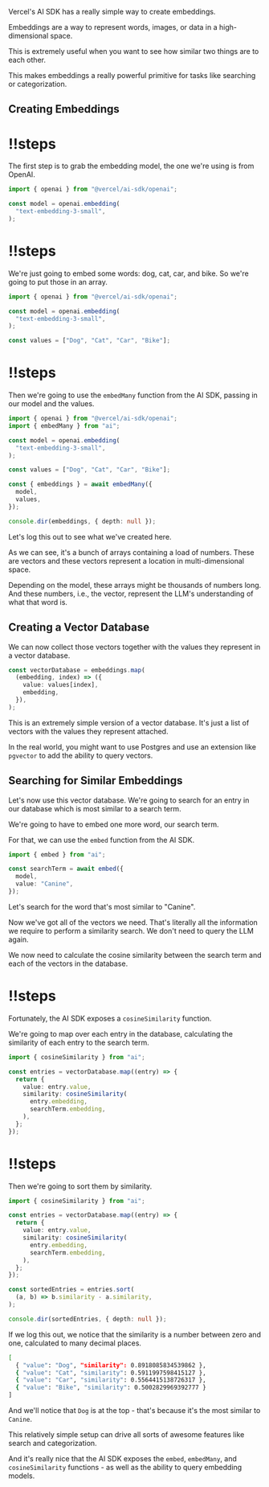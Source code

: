 Vercel's AI SDK has a really simple way to create embeddings.

Embeddings are a way to represent words, images, or data in a high-dimensional space.

This is extremely useful when you want to see how similar two things are to each other.

This makes embeddings a really powerful primitive for tasks like searching or categorization.

## Creating Embeddings

<Scrollycoding>

# !!steps

The first step is to grab the embedding model, the one we're using is from OpenAI.

```ts ! example.ts
import { openai } from "@vercel/ai-sdk/openai";

const model = openai.embedding(
  "text-embedding-3-small",
);
```

# !!steps

We're just going to embed some words: dog, cat, car, and bike. So we're going to put those in an array.

```ts ! example.ts
import { openai } from "@vercel/ai-sdk/openai";

const model = openai.embedding(
  "text-embedding-3-small",
);

const values = ["Dog", "Cat", "Car", "Bike"];
```

# !!steps

Then we're going to use the `embedMany` function from the AI SDK, passing in our model and the values.

```ts ! example.ts
import { openai } from "@vercel/ai-sdk/openai";
import { embedMany } from "ai";

const model = openai.embedding(
  "text-embedding-3-small",
);

const values = ["Dog", "Cat", "Car", "Bike"];

const { embeddings } = await embedMany({
  model,
  values,
});

console.dir(embeddings, { depth: null });
```

</Scrollycoding>

Let's log this out to see what we've created here.

As we can see, it's a bunch of arrays containing a load of numbers. These are vectors and these vectors represent a location in multi-dimensional space.

Depending on the model, these arrays might be thousands of numbers long. And these numbers, i.e., the vector, represent the LLM's understanding of what that word is.

## Creating a Vector Database

We can now collect those vectors together with the values they represent in a vector database.

```ts
const vectorDatabase = embeddings.map(
  (embedding, index) => ({
    value: values[index],
    embedding,
  }),
);
```

This is an extremely simple version of a vector database. It's just a list of vectors with the values they represent attached.

In the real world, you might want to use Postgres and use an extension like `pgvector` to add the ability to query vectors.

## Searching for Similar Embeddings

Let's now use this vector database. We're going to search for an entry in our database which is most similar to a search term.

We're going to have to embed one more word, our search term.

For that, we can use the `embed` function from the AI SDK.

```ts
import { embed } from "ai";

const searchTerm = await embed({
  model,
  value: "Canine",
});
```

Let's search for the word that's most similar to "Canine".

Now we've got all of the vectors we need. That's literally all the information we require to perform a similarity search. We don't need to query the LLM again.

We now need to calculate the cosine similarity between the search term and each of the vectors in the database.

<Scrollycoding>

# !!steps

Fortunately, the AI SDK exposes a `cosineSimilarity` function.

We're going to map over each entry in the database, calculating the similarity of each entry to the search term.

```ts ! example.ts
import { cosineSimilarity } from "ai";

const entries = vectorDatabase.map((entry) => {
  return {
    value: entry.value,
    similarity: cosineSimilarity(
      entry.embedding,
      searchTerm.embedding,
    ),
  };
});
```

# !!steps

Then we're going to sort them by similarity.

```ts ! example.ts
import { cosineSimilarity } from "ai";

const entries = vectorDatabase.map((entry) => {
  return {
    value: entry.value,
    similarity: cosineSimilarity(
      entry.embedding,
      searchTerm.embedding,
    ),
  };
});

const sortedEntries = entries.sort(
  (a, b) => b.similarity - a.similarity,
);

console.dir(sortedEntries, { depth: null });
```

</Scrollycoding>

If we log this out, we notice that the similarity is a number between zero and one, calculated to many decimal places.

```bash
[
  { "value": "Dog", "similarity": 0.8918085834539862 },
  { "value": "Cat", "similarity": 0.5911997598415127 },
  { "value": "Car", "similarity": 0.5564415138726317 },
  { "value": "Bike", "similarity": 0.5002829969392777 }
]
```

And we'll notice that `Dog` is at the top - that's because it's the most similar to `Canine`.

This relatively simple setup can drive all sorts of awesome features like search and categorization.

And it's really nice that the AI SDK exposes the `embed`, `embedMany`, and `cosineSimilarity` functions - as well as the ability to query embedding models.